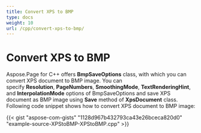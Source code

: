```yaml
---
title: Convert XPS to BMP
type: docs
weight: 10
url: /cpp/convert-xps-to-bmp/
---
```


# **Convert XPS to BMP**
Aspose.Page for C++ offers **BmpSaveOptions** class, with which you can convert XPS document to BMP image. You can specify **Resolution**, **PageNumbers**, **SmoothingMode**, **TextRenderingHint**, and **InterpolationMode** options of BmpSaveOptions and save XPS document as BMP image using **Save** method of **XpsDocument** class. Following code snippet shows how to convert XPS document to BMP image:

{{< gist "aspose-com-gists" "1128d967b432793ca43e26bceca820d0" "example-source-XPStoBMP-XPStoBMP.cpp" >}}
